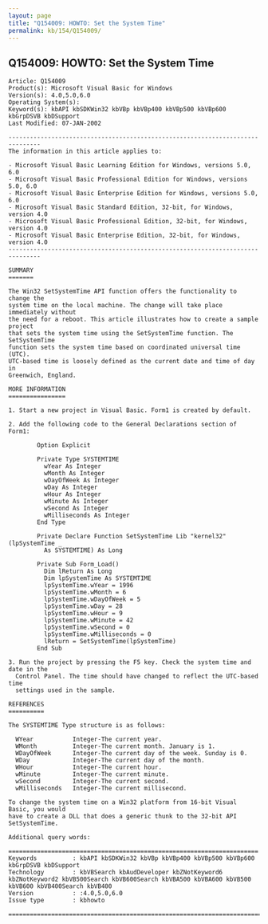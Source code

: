 ```yaml
---
layout: page
title: "Q154009: HOWTO: Set the System Time"
permalink: kb/154/Q154009/
---
```


## Q154009: HOWTO: Set the System Time

	Article: Q154009
	Product(s): Microsoft Visual Basic for Windows
	Version(s): 4.0,5.0,6.0
	Operating System(s): 
	Keyword(s): kbAPI kbSDKWin32 kbVBp kbVBp400 kbVBp500 kbVBp600 kbGrpDSVB kbDSupport
	Last Modified: 07-JAN-2002
	
	-------------------------------------------------------------------------------
	The information in this article applies to:
	
	- Microsoft Visual Basic Learning Edition for Windows, versions 5.0, 6.0 
	- Microsoft Visual Basic Professional Edition for Windows, versions 5.0, 6.0 
	- Microsoft Visual Basic Enterprise Edition for Windows, versions 5.0, 6.0 
	- Microsoft Visual Basic Standard Edition, 32-bit, for Windows, version 4.0 
	- Microsoft Visual Basic Professional Edition, 32-bit, for Windows, version 4.0 
	- Microsoft Visual Basic Enterprise Edition, 32-bit, for Windows, version 4.0 
	-------------------------------------------------------------------------------
	
	SUMMARY
	=======
	
	The Win32 SetSystemTime API function offers the functionality to change the
	system time on the local machine. The change will take place immediately without
	the need for a reboot. This article illustrates how to create a sample project
	that sets the system time using the SetSystemTime function. The SetSystemTime
	function sets the system time based on coordinated universal time (UTC).
	UTC-based time is loosely defined as the current date and time of day in
	Greenwich, England.
	
	MORE INFORMATION
	================
	
	1. Start a new project in Visual Basic. Form1 is created by default.
	
	2. Add the following code to the General Declarations section of Form1:
	
	        Option Explicit
	
	        Private Type SYSTEMTIME
	          wYear As Integer
	          wMonth As Integer
	          wDayOfWeek As Integer
	          wDay As Integer
	          wHour As Integer
	          wMinute As Integer
	          wSecond As Integer
	          wMilliseconds As Integer
	        End Type
	
	        Private Declare Function SetSystemTime Lib "kernel32" (lpSystemTime _
	          As SYSTEMTIME) As Long
	
	        Private Sub Form_Load()
	          Dim lReturn As Long
	          Dim lpSystemTime As SYSTEMTIME
	          lpSystemTime.wYear = 1996
	          lpSystemTime.wMonth = 6
	          lpSystemTime.wDayOfWeek = 5
	          lpSystemTime.wDay = 28
	          lpSystemTime.wHour = 9
	          lpSystemTime.wMinute = 42
	          lpSystemTime.wSecond = 0
	          lpSystemTime.wMilliseconds = 0
	          lReturn = SetSystemTime(lpSystemTime)
	        End Sub
	
	3. Run the project by pressing the F5 key. Check the system time and date in the
	  Control Panel. The time should have changed to reflect the UTC-based time
	  settings used in the sample.
	
	REFERENCES
	==========
	
	The SYSTEMTIME Type structure is as follows:
	
	  WYear           Integer-The current year.
	  WMonth          Integer-The current month. January is 1.
	  WDayOfWeek      Integer-The current day of the week. Sunday is 0.
	  WDay            Integer-The current day of the month.
	  WHour           Integer-The current hour.
	  wMinute         Integer-The current minute.
	  wSecond         Integer-The current second.
	  wMilliseconds   Integer-The current millisecond.
	
	To change the system time on a Win32 platform from 16-bit Visual Basic, you would
	have to create a DLL that does a generic thunk to the 32-bit API SetSystemTime.
	
	Additional query words:
	
	======================================================================
	Keywords          : kbAPI kbSDKWin32 kbVBp kbVBp400 kbVBp500 kbVBp600 kbGrpDSVB kbDSupport 
	Technology        : kbVBSearch kbAudDeveloper kbZNotKeyword6 kbZNotKeyword2 kbVB500Search kbVB600Search kbVBA500 kbVBA600 kbVB500 kbVB600 kbVB400Search kbVB400
	Version           : :4.0,5.0,6.0
	Issue type        : kbhowto
	
	=============================================================================
	
